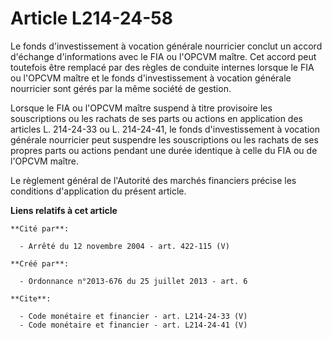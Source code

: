 # Article L214-24-58

Le fonds d'investissement à vocation générale nourricier conclut un accord d'échange d'informations avec le FIA ou l'OPCVM
maître. Cet accord peut toutefois être remplacé par des règles de conduite internes lorsque le FIA ou l'OPCVM maître et le
fonds d'investissement à vocation générale nourricier sont gérés par la même société de gestion. 

Lorsque le FIA ou l'OPCVM maître suspend à titre provisoire les souscriptions ou les rachats de ses parts ou actions en
application des articles L. 214-24-33 ou L. 214-24-41, le fonds d'investissement à vocation générale nourricier peut
suspendre les souscriptions ou les rachats de ses propres parts ou actions pendant une durée identique à celle du FIA ou de
l'OPCVM maître. 

Le règlement général de l'Autorité des marchés financiers précise les conditions d'application du présent article.

**Liens relatifs à cet article**

	**Cité par**:

	  - Arrêté du 12 novembre 2004 - art. 422-115 (V)

	**Créé par**:

	  - Ordonnance n°2013-676 du 25 juillet 2013 - art. 6

	**Cite**:

	  - Code monétaire et financier - art. L214-24-33 (V)
	  - Code monétaire et financier - art. L214-24-41 (V)
